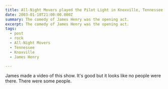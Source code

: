 ```yaml
---
title: All-Night Movers played the Pilot Light in Knoxville, Tennessee
date: 2003-01-10T21:00:00.000Z
summary: The comedy of James Henry was the opening act.
excerpt: The comedy of James Henry was the opening act.
tags:
  - post
  - rock
  - All-Night Movers
  - Tennessee
  - Knoxville
  - James Henry

---
```


James made a video of this show. It's good but it looks like no people were there. There were some people.